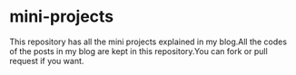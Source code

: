 # mini-projects
This repository has all the mini projects explained in my blog.All the codes of the posts in my blog are kept in this repository.You can fork or pull request if you want.
